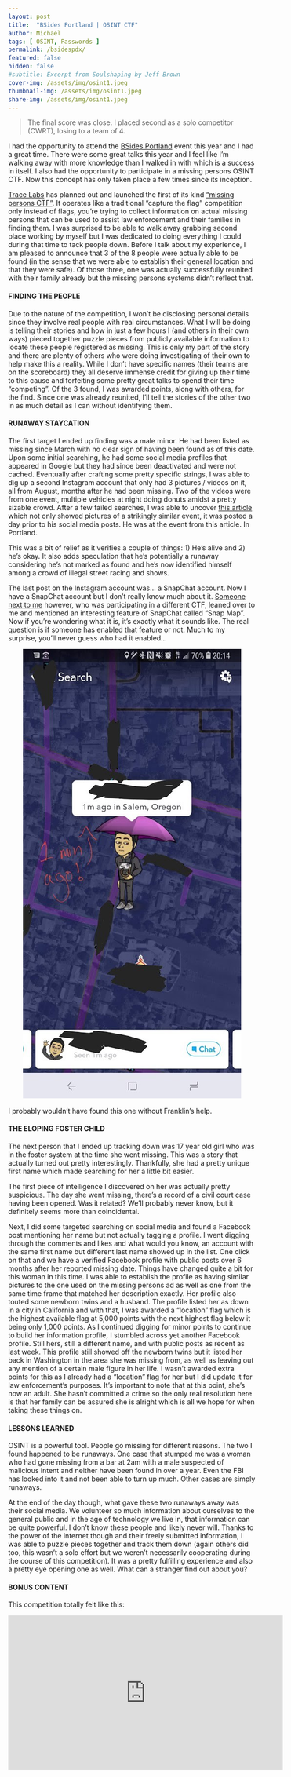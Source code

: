 ```yaml
---
layout: post
title:  "BSides Portland | OSINT CTF"
author: Michael
tags: [ OSINT, Passwords ]
permalink: /bsidespdx/
featured: false
hidden: false
#subtitle: Excerpt from Soulshaping by Jeff Brown
cover-img: /assets/img/osint1.jpeg
thumbnail-img: /assets/img/osint1.jpeg
share-img: /assets/img/osint1.jpeg
---
```


<blockquote>The final score was close. I placed second as a solo competitor (CWRT), losing to a team of 4.</blockquote>

I had the opportunity to attend the <a href="https://bsidespdx.org/" target="_blank">BSides Portland</a> event this year and I had a great time. There were some great talks this year and I feel like I’m walking away with more knowledge than I walked in with which is a success in itself. I also had the opportunity to participate in a missing persons OSINT CTF. Now this concept has only taken place a few times since its inception.

<a href="https://www.tracelabs.org/" target="_blank">Trace Labs</a> has planned out and launched the first of its kind <a href="https://www.tracelabs.org/2018/07/the-worlds-first-osint-ctf-for-missing-persons/" target="_blank">“missing persons CTF”</a>. It operates like a traditional “capture the flag” competition only instead of flags, you’re trying to collect information on actual missing persons that can be used to assist law enforcement and their families in finding them. I was surprised to be able to walk away grabbing second place working by myself but I was dedicated to doing everything I could during that time to tack people down. Before I talk about my experience, I am pleased to announce that 3 of the 8 people were actually able to be found (in the sense that we were able to establish their general location and that they were safe). Of those three, one was actually successfully reunited with their family already but the missing persons systems didn’t reflect that.

#### FINDING THE PEOPLE

Due to the nature of the competition, I won’t be disclosing personal details since they involve real people with real circumstances. What I will be doing is telling their stories and how in just a few hours I (and others in their own ways) pieced together puzzle pieces from publicly available information to locate these people registered as missing. This is only my part of the story and there are plenty of others who were doing investigating of their own to help make this a reality. While I don’t have specific names (their teams are on the scoreboard) they all deserve immense credit for giving up their time to this cause and forfeiting some pretty great talks to spend their time “competing”. Of the 3 found, I was awarded points, along with others, for the find. Since one was already reunited, I’ll tell the stories of the other two in as much detail as I can without identifying them.

#### RUNAWAY STAYCATION

The first target I ended up finding was a male minor. He had been listed as missing since March with no clear sign of having been found as of this date. Upon some initial searching, he had some social media profiles that appeared in Google but they had since been deactivated and were not cached. Eventually after crafting some pretty specific strings, I was able to dig up a second Instagram account that only had 3 pictures / videos on it, all from August, months after he had been missing. Two of the videos were from one event, multiple vehicles at night doing donuts amidst a pretty sizable crowd. After a few failed searches, I was able to uncover <a href="https://www.oregonlive.com/portland/index.ssf/2018/08/portland-street-racing.html" target="_blank">this article</a> which not only showed pictures of a strikingly similar event, it was posted a day prior to his social media posts. He was at the event from this article. In Portland.

This was a bit of relief as it verifies a couple of things: 1) He’s alive and 2) he’s okay. It also adds speculation that he’s potentially a runaway considering he’s not marked as found and he’s now identified himself among a crowd of illegal street racing and shows.

The last post on the Instagram account was… a SnapChat account. Now I have a SnapChat account but I don’t really know much about it. <a href="https://twitter.com/fharding0" target="_blank">Someone next to me</a> however, who was participating in a different CTF, leaned over to me and mentioned an interesting feature of SnapChat called “Snap Map”. Now if you’re wondering what it is, it’s exactly what it sounds like. The real question is if someone has enabled that feature or not. Much to my surprise, you’ll never guess who had it enabled…
<center><p><img src="/assets/img/osint2.jpeg"></p></center>

I probably wouldn’t have found this one without Franklin’s help.

#### THE ELOPING FOSTER CHILD

The next person that I ended up tracking down was 17 year old girl who was in the foster system at the time she went missing. This was a story that actually turned out pretty interestingly. Thankfully, she had a pretty unique first name which made searching for her a little bit easier.

The first piece of intelligence I discovered on her was actually pretty suspicious. The day she went missing, there’s a record of a civil court case having been opened. Was it related? We’ll probably never know, but it definitely seems more than coincidental.

Next, I did some targeted searching on social media and found a Facebook post mentioning her name but not actually tagging a profile. I went digging through the comments and likes and what would you know, an account with the same first name but different last name showed up in the list. One click on that and we have a verified Facebook profile with public posts over 6 months after her reported missing date. Things have changed quite a bit for this woman in this time. I was able to establish the profile as having similar pictures to the one used on the missing persons ad as well as one from the same time frame that matched her description exactly. Her profile also touted some newborn twins and a husband. The profile listed her as down in a city in California and with that, I was awarded a “location” flag which is the highest available flag at 5,000 points with the next highest flag below it being only 1,000 points. As I continued digging for minor points to continue to build her information profile, I stumbled across yet another Facebook profile. Still hers, still a different name, and with public posts as recent as last week. This profile still showed off the newborn twins but it listed her back in Washington in the area she was missing from, as well as leaving out any mention of a certain male figure in her life. I wasn’t awarded extra points for this as I already had a “location” flag for her but I did update it for law enforcement’s purposes. It’s important to note that at this point, she’s now an adult. She hasn’t committed a crime so the only real resolution here is that her family can be assured she is alright which is all we hope for when taking these things on.

#### LESSONS LEARNED

OSINT is a powerful tool. People go missing for different reasons. The two I found happened to be runaways. One case that stumped me was a woman who had gone missing from a bar at 2am with a male suspected of malicious intent and neither have been found in over a year. Even the FBI has looked into it and not been able to turn up much. Other cases are simply runaways.

At the end of the day though, what gave these two runaways away was their social media. We volunteer so much information about ourselves to the general public and in the age of technology we live in, that information can be quite powerful. I don’t know these people and likely never will. Thanks to the power of the internet though and their freely submitted information, I was able to puzzle pieces together and track them down (again others did too, this wasn’t a solo effort but we weren’t necessarily cooperating during the course of this competition). It was a pretty fulfilling experience and also a pretty eye opening one as well. What can a stranger find out about you?

#### BONUS CONTENT

This competition totally felt like this:
<center><iframe width="560" height="315" src="https://www.youtube.com/embed/Mro9RCAhvE4" frameborder="0" allow="accelerometer; autoplay; encrypted-media; gyroscope; picture-in-picture" allowfullscreen></iframe></center>
